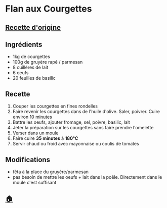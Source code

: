 # Flan aux Courgettes
## [Recette d'origine](https://www.marmiton.org/recettes/recette_flan-de-courgettes_23249.aspx)

## Ingrédients
- 1kg de courgettes
- 100g de gruyère rapé / parmesan
- 8 cuillères de lait
- 6 oeufs
- 20 feuilles de basilic

## Recette
1. Couper les courgettes en fines rondelles
1. Faire revenir les courgettes dans de l'huile d'olive. Saler, poivrer. Cuire environ 10 minutes
1. Battre les oeufs, ajouter fromage, sel, poivre, basilic, lait
1. Jeter la préparation sur les courgettes sans faire prendre l'omelette
1. Verser dans un moule
1. Faire cuire **35 minutes** à **180°C**
1. Servir chaud ou froid avec mayonnaise ou coulis de tomates

## Modifications
- fêta à la place du gruyère/parmesan
- pas besoin de mettre les oeufs + lait dans la poêle. Directement dans le moule c'est suffisant


## [:house:](/)
